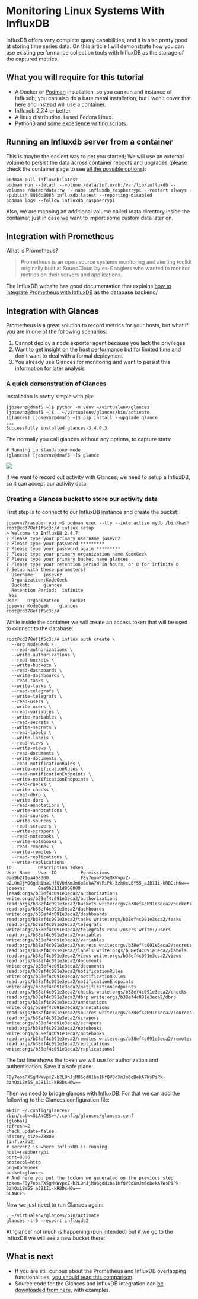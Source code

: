 # Monitoring Linux Systems With InfluxDB

InfluxDB offers very complete query capabilities, and it is also pretty good at storing time series data. On this article
I will demonstrate how you can use existing performance collection tools with InfluxDB as the storage of the captured metrics.

## What you will require for this tutorial
 
* A Docker or [Podman](https://podman.io/) installation, so you can run and instance of Influxdb; you can also do a bare metal installation, but I won't cover that here and instead will use a container.
* Influxdb 2.7.4 or better.
* A linux distribution. I used Fedora Linux.
* Python3 and [some experience writing scripts](https://www.redhat.com/sysadmin/python-scripting-intro).

## Running an Influxdb server from a container

This is maybe the easiest way to get you started; We will use an external volume to persist the data across container reboots and upgrades (please check the container page to see [all the possible options](https://hub.docker.com/_/influxdb)):

```shell=
podman pull influxdb:latest
podman run --detach --volume /data/influxdb:/var/lib/influxdb --volumne /data:/data:rw  --name influxdb_raspberrypi --restart always --publish 8086:8086 influxdb:latest --reporting-disabled
podman logs --follow influxdb_raspberrypi
```

Also, we are mapping an additional volume called /data directory inside the container, just in case we want to import some custom data later on.


## Integration with Prometheus

What is Prometheus? 

> Prometheus is an open source systems monitoring and alerting toolkit originally built at SoundCloud by ex-Googlers who wanted to monitor metrics on their servers and applications. 

The InfluxDB website has good documentation that explains [how to integrate Prometheus with InfluxDB](https://www.influxdata.com/integration/prometheus-monitoring-tool/) as the database backend/



## Integration with Glances

Prometheus is a great solution to record metrics for your hosts, but what if you are in one of the following scenarios:

1) Cannot deploy a node exporter agent because you lack the privileges
2) Want to get insight on the host performance but for limited time and don't want to deal with a formal deployment
3) You already use Glances for monitoring and want to persist this information for later analysis

### A quick demonstration of Glances

Installation is pretty simple with pip:

```shell
[josevnz@dmaf5 ~]$ python -m venv ~/virtualenv/glances
[josevnz@dmaf5 ~]$ . ~/virtualenv/glances/bin/activate
(glances) [josevnz@dmaf5 ~]$ pip install --upgrade glance
...
Successfully installed glances-3.4.0.3
```

The normally you call glances without any options, to capture stats:

```shell
# Running in standalone mode
(glances) [josevnz@dmaf5 ~]$ glance
```

![](glances-snapshot.png)

If we want to record out activity with Glances, we need to setup a InfluxDB, so it can accept our activity data.

### Creating a Glances bucket to store our activity data

First step is to connect to our InfluxDB instance and create the bucket:

```shell
josevnz@raspberrypi:~$ podman exec --tty --interactive mydb /bin/bash
root@cd378ef1f5c3:/# influx setup
> Welcome to InfluxDB 2.4.7!
? Please type your primary username josevnz
? Please type your password *********
? Please type your password again *********
? Please type your primary organization name KodeGeek
? Please type your primary bucket name glances
? Please type your retention period in hours, or 0 for infinite 0
? Setup with these parameters?
  Username:   josevnz
  Organization:KodeGeek
  Bucket:     glances
  Retention Period:  infinite
 Yes
User	Organization	Bucket
josevnz	KodeGeek	glances
root@cd378ef1f5c3:/# 
```

While inside the container we will create an access token that will be used to connect to the database:

```shell
root@cd378ef1f5c3:/# influx auth create \
  --org KodeGeek \
  --read-authorizations \
  --write-authorizations \ 
  --read-buckets \
  --write-buckets \
  --read-dashboards \
  --write-dashboards \
  --read-tasks \
  --write-tasks \
  --read-telegrafs \  
  --write-telegrafs \ 
  --read-users \
  --write-users \ 
  --read-variables \  
  --write-variables \ 
  --read-secrets \
  --write-secrets \
  --read-labels \
  --write-labels \
  --read-views \
  --write-views \
  --read-documents \  
  --write-documents \
  --read-notificationRules \ 
  --write-notificationRules \
  --read-notificationEndpoints \    
  --write-notificationEndpoints \   
  --read-checks \ 
  --write-checks \
  --read-dbrp \ 
  --write-dbrp \
  --read-annotations \
  --write-annotations \
  --read-sources \
  --write-sources \
  --read-scrapers \
  --write-scrapers \
  --read-notebooks \
  --write-notebooks \
  --read-remotes \
  --write-remotes \
  --read-replications \
  --write-replications
ID			Description	Token												User Name	User ID			Permissions
0ae9b2f1ea468000			F8y7eoaPX5gMkWvpxZ-b2LOnJjMO6gdH1ba1HfQV0dXmJm6oBekA7WsPiPk-3zhOxL8Y55_aJB1Ii-kRBDsH6w==	josevnz		0ae9b2131d868000	[read:orgs/b38ef4c091e3eca2/authorizations write:orgs/b38ef4c091e3eca2/authorizations read:orgs/b38ef4c091e3eca2/buckets write:orgs/b38ef4c091e3eca2/buckets read:orgs/b38ef4c091e3eca2/dashboards write:orgs/b38ef4c091e3eca2/dashboards read:orgs/b38ef4c091e3eca2/tasks write:orgs/b38ef4c091e3eca2/tasks read:orgs/b38ef4c091e3eca2/telegrafs write:orgs/b38ef4c091e3eca2/telegrafs read:/users write:/users read:orgs/b38ef4c091e3eca2/variables write:orgs/b38ef4c091e3eca2/variables read:orgs/b38ef4c091e3eca2/secrets write:orgs/b38ef4c091e3eca2/secrets read:orgs/b38ef4c091e3eca2/labels write:orgs/b38ef4c091e3eca2/labels read:orgs/b38ef4c091e3eca2/views write:orgs/b38ef4c091e3eca2/views read:orgs/b38ef4c091e3eca2/documents write:orgs/b38ef4c091e3eca2/documents read:orgs/b38ef4c091e3eca2/notificationRules write:orgs/b38ef4c091e3eca2/notificationRules read:orgs/b38ef4c091e3eca2/notificationEndpoints write:orgs/b38ef4c091e3eca2/notificationEndpoints read:orgs/b38ef4c091e3eca2/checks write:orgs/b38ef4c091e3eca2/checks read:orgs/b38ef4c091e3eca2/dbrp write:orgs/b38ef4c091e3eca2/dbrp read:orgs/b38ef4c091e3eca2/annotations write:orgs/b38ef4c091e3eca2/annotations read:orgs/b38ef4c091e3eca2/sources write:orgs/b38ef4c091e3eca2/sources read:orgs/b38ef4c091e3eca2/scrapers write:orgs/b38ef4c091e3eca2/scrapers read:orgs/b38ef4c091e3eca2/notebooks write:orgs/b38ef4c091e3eca2/notebooks read:orgs/b38ef4c091e3eca2/remotes write:orgs/b38ef4c091e3eca2/remotes read:orgs/b38ef4c091e3eca2/replications write:orgs/b38ef4c091e3eca2/replications]
```

The last line shows the token we will use for authorization and authentication. Save it a safe place:

```text
F8y7eoaPX5gMkWvpxZ-b2LOnJjMO6gdH1ba1HfQV0dXmJm6oBekA7WsPiPk-3zhOxL8Y55_aJB1Ii-kRBDsH6w==
```

Then we need to bridge glances with InfluxDB. For that we can add the following to the Glances configuration file:

```shell
mkdir ~/.config/glances/
/bin/cat<<GLANCES>~/.config/glances/glances.conf
[global]
refresh=2
check_update=false
history_size=28800
[influxdb2]
# server2 is where InfluxDB is running
host=raspberrypi
port=8086
protocol=http
org=KodeGeek
bucket=glances
# And here you put the tocken we generated on the previous step
token=F8y7eoaPX5gMkWvpxZ-b2LOnJjMO6gdH1ba1HfQV0dXmJm6oBekA7WsPiPk-3zhOxL8Y55_aJB1Ii-kRBDsH6w==
GLANCES
```

Now we just need to run Glances again:

```shell
. ~/virtualenv/glances/bin/activate
glances -t 5 --export influxdb2
```

At 'glance' not much is happening (pun intended) but if we go to the InfluxDB we will see a new bucket there:



## What is next

* If you are still curious about the Prometheus and InfluxDB overlapping functionalities, [you should read this comparison](https://prometheus.io/docs/introduction/comparison/).
* Source code for the Glances and InfluxDB integration can [be downloaded from here](https://github.com/josevnz/GlancesAndInfluxDB), with examples.